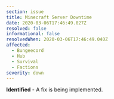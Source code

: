 ```yaml
---
section: issue
title: Minecraft Server Downtime
date: 2020-03-06T17:46:49.027Z
resolved: false
informational: false
resolvedWhen: 2020-03-06T17:46:49.040Z
affected:
  - Bungeecord
  - Hub
  - Survival
  - Factions
severity: down
---
```

**Identified** - A fix is being implemented.